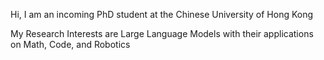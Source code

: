 Hi,
I am an incoming PhD student at the Chinese University of Hong Kong

My Research Interests are Large Language Models with their applications on Math, Code, and Robotics

<!---
zhouliang-yu/zhouliang-yu is a ✨ special ✨ repository because its `README.md` (this file) appears on your GitHub profile.
You can click the Preview link to take a look at your changes.
--->
